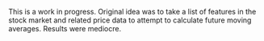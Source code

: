 This is a work in progress.
Original idea was to take a list of features in the stock market and related price data to attempt to calculate future moving averages.
Results were mediocre.
